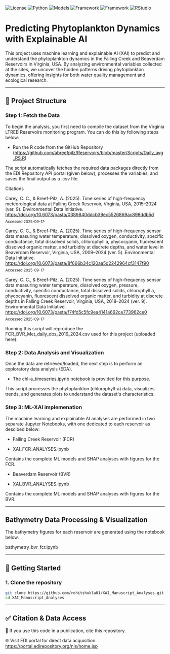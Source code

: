 

<p align="left">
<img alt="License" src="https://img.shields.io/badge/License-MIT-blue.svg">
<img alt="Python" src="https://img.shields.io/badge/Python-3.9%2B-blueviolet">
<img alt="Models" src="https://img.shields.io/badge/Models-Ensemble_ML_Methods-4285F4">
<img alt="Framework" src="https://img.shields.io/badge/Framework-Scikit--learn-orange">
<img alt="Framework" src="https://img.shields.io/badge/Visulisation-Matplotlib-green">
<img alt="RStudio" src="https://img.shields.io/badge/RStudio-4285F4?style=flat&logo=rstudio&logoColor=white">
</p>

# Predicting Phytoplankton Dynamics with Explainable AI

This project uses machine learning and explainable AI (XAI) to predict and understand the phytoplankton dynamics in the Falling Creek and Beaverdam Reservoirs in Virginia, USA. By analyzing environmental variables collected at the sites, we uncover the hidden patterns driving phytoplankton dynamics, offering insights for both water quality management and ecological research. 

---

## 📁 Project Structure


### Step 1: Fetch the Data

To begin the analysis, you first need to compile the dataset from the Virginia LTREB Reservoirs monitoring program. You can do this by following steps below:

  - Run the R code from the GitHub Repository (https://github.com/abreefpilz/Reservoirs/blob/master/Scripts/Daily_avg_RS.R)

The script automatically fetches the required data packages directly from the EDI Repository API portal (given below), processes the variables, and saves the final output as a .csv file.

Citations

Carey, C. C., & Breef-Pilz, A. (2025). Time series of high-frequency meteorological data at Falling Creek Reservoir, Virginia, USA, 2015–2024 (ver. 9). Environmental Data Initiative. https://doi.org/10.6073/pasta/0389840ddcb39ec5526869ac898ddb5d <sub>Accessed 2025-09-17</sub>.

Carey, C. C., & Breef-Pilz, A. (2025). Time series of high-frequency sensor data measuring water temperature, dissolved oxygen, conductivity, specific conductance, total dissolved solids, chlorophyll a, phycocyanin, fluorescent dissolved organic matter, and turbidity at discrete depths, and water level in Beaverdam Reservoir, Virginia, USA, 2009–2024 (ver. 5). Environmental Data Initiative. https://doi.org/10.6073/pasta/8f666b34c120aa5d2242964cf3147f90 <sub>Accessed 2025-09-17</sub>.

Carey, C. C., & Breef-Pilz, A. (2025). Time series of high-frequency sensor data measuring water temperature, dissolved oxygen, pressure, conductivity, specific conductance, total dissolved solids, chlorophyll a, phycocyanin, fluorescent dissolved organic matter, and turbidity at discrete depths in Falling Creek Reservoir, Virginia, USA, 2018–2024 (ver. 9). Environmental Data Initiative. https://doi.org/10.6073/pasta/f74fd5c5fc9ea4141a662ce773962ce0 <sub>Accessed 2025-09-17</sub>.


Running this script will reproduce the FCR_BVR_Met_daily_obs_2019_2024.csv used for this project (uploaded here). 


### Step 2: Data Analysis and Visualization

Once the data are retrieved/loaded, the next step is to perform an exploratory data analysis (EDA). 


  -  The chl-a_timeseries.ipynb notebook is provided for this purpose.

 This script processes the phytoplankton (chlorophyll-a) data, visualizes trends, and generates plots to understand the dataset's characteristics.

 ### Step 3: ML-XAI implemenation

The machine learning and explainable AI analyses are performed in two separate Jupyter Notebooks, with one dedicated to each reservoir as descibed below:

  - Falling Creek Reservoir (FCR)

  - XAI_FCR_ANALYSES.ipynb



Contains the complete ML models and SHAP analyses with figures for the FCR.

  -  Beaverdam Reservoir (BVR)

  -  XAI_BVR_ANALYSES.ipynb



Contains the complete ML models and SHAP analyses with figures for the BVR.

---

## Bathymetry Data Processing & Visualization

The bathymetry figures for each reservoir are generated using the notebook below.

bathymetry_bvr_fcr.ipynb


---

## 🚀 Getting Started

### 1. Clone the repository

```bash
git clone https://github.com/rohitshukla01/XAI_Manuscript_Analyses.git
cd XAI_Manuscript_Analyses
```

---

## ✅ Citation & Data Access

📑 If you use this code in a publication, cite this repository.

🌐 Visit EDI portal for direct data acquisition: https://portal.edirepository.org/nis/home.jsp











